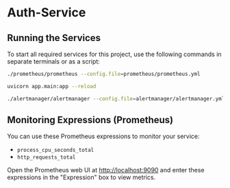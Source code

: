 # Auth-Service

## Running the Services

To start all required services for this project, use the following commands in separate terminals or as a script:

```bash
./prometheus/prometheus --config.file=prometheus/prometheus.yml
```

```bash
uvicorn app.main:app --reload
```

```bash
./alertmanager/alertmanager --config.file=alertmanager/alertmanager.yml
```

## Monitoring Expressions (Prometheus)

You can use these Prometheus expressions to monitor your service:

- `process_cpu_seconds_total`
- `http_requests_total`

Open the Prometheus web UI at [http://localhost:9090](http://localhost:9090) and enter these expressions in the "Expression" box to view metrics.